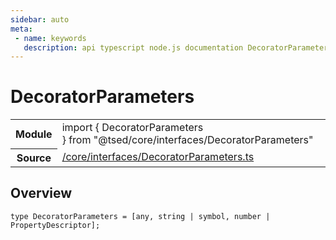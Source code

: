 ```yaml
---
sidebar: auto
meta:
 - name: keywords
   description: api typescript node.js documentation DecoratorParameters type
---
```

# DecoratorParameters <Badge text="Type alias" type="type"/>
<!-- Summary -->
<section class="symbol-info"><table class="is-full-width"><tbody><tr><th>Module</th><td><div class="lang-typescript"><span class="token keyword">import</span> { DecoratorParameters }&nbsp;<span class="token keyword">from</span>&nbsp;<span class="token string">"@tsed/core/interfaces/DecoratorParameters"</span></div></td></tr><tr><th>Source</th><td><a href="https://github.com/Romakita/ts-express-decorators/blob/v4.30.1/src//core/interfaces/DecoratorParameters.ts#L0-L0">/core/interfaces/DecoratorParameters.ts</a></td></tr></tbody></table></section>

<!-- Overview -->
## Overview


<pre><code class="typescript-lang ">type DecoratorParameters<span class="token punctuation"> = </span><span class="token punctuation">[</span><span class="token keyword">any</span><span class="token punctuation">,</span> <span class="token keyword">string</span> | symbol<span class="token punctuation">,</span> <span class="token keyword">number</span> | PropertyDescriptor<span class="token punctuation">]</span><span class="token punctuation">;</span></code></pre>